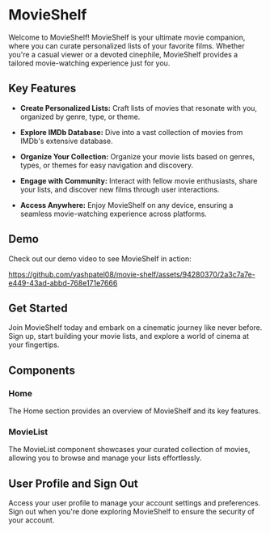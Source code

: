 # MovieShelf

Welcome to MovieShelf! MovieShelf is your ultimate movie companion, where you can curate personalized lists of your favorite films. Whether you're a casual viewer or a devoted cinephile, MovieShelf provides a tailored movie-watching experience just for you.

## Key Features

- **Create Personalized Lists:** Craft lists of movies that resonate with you, organized by genre, type, or theme.
  
- **Explore IMDb Database:** Dive into a vast collection of movies from IMDb's extensive database.
  
- **Organize Your Collection:** Organize your movie lists based on genres, types, or themes for easy navigation and discovery.
  
- **Engage with Community:** Interact with fellow movie enthusiasts, share your lists, and discover new films through user interactions.
  
- **Access Anywhere:** Enjoy MovieShelf on any device, ensuring a seamless movie-watching experience across platforms.

## Demo

Check out our demo video to see MovieShelf in action: 
  

https://github.com/yashpatel08/movie-shelf/assets/94280370/2a3c7a7e-e449-43ad-abbd-768e171e7666



## Get Started

Join MovieShelf today and embark on a cinematic journey like never before. Sign up, start building your movie lists, and explore a world of cinema at your fingertips.

## Components

### Home

The Home section provides an overview of MovieShelf and its key features.

### MovieList

The MovieList component showcases your curated collection of movies, allowing you to browse and manage your lists effortlessly.

## User Profile and Sign Out

Access your user profile to manage your account settings and preferences. Sign out when you're done exploring MovieShelf to ensure the security of your account.
